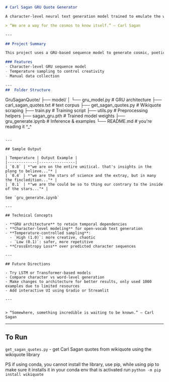 
```markdown
# Carl Sagan GRU Quote Generator

A character-level neural text generation model trained to emulate the writing style of Carl Sagan, using a Gated Recurrent Unit (GRU). Built from scratch in PyTorch, with custom preprocessing and temperature-based sampling.

> “We are a way for the cosmos to know itself.” — Carl Sagan

---

## Project Summary

This project uses a GRU-based sequence model to generate cosmic, poetic-style quotes inspired by Carl Sagan. It's trained on a dataset of over 1000  quotes from wikiquote

### Features
- Character-level GRU sequence model
- Temperature sampling to control creativity
- Manual data collection 

---
##  Folder Structure

```
GruSaganQuote/
├── model/
│   └── gru_model.py           # GRU architecture
├── carl_sagan_quotes.txt      #  text corpus
├── get_sagan_quotes.py        # Wikiquote scraping
├── train.py                   # Training script
├── utils.py                   # Preprocessing helpers
├── sagan_gru.pth              # Trained model weights
├── gru_generate.ipynb         # Inference & examples
└── README.md                  # you're reading it ^_^
```

---

## Sample Output

| Temperature | Output Example |
|-------------|----------------|
| `0.8` | *"we are on the entire umitical. that's insights in the plong to believe..."* |
| `0.4` | *"we are the stars of science and the extray, but in many the fincledition..."* |
| `0.1` | *"we are the could be so to thing our contrary to the inside of the stars..."* |

See `gru_generate.ipynb` 

---

## Technical Concepts

- **GRU architecture** to retain temporal dependencies
- **Character-level modeling** for open-vocab text generation
- **Temperature-controlled sampling**:
  - `High (1.0)`: more creative, chaotic
  - `Low (0.1)`: safer, more repetitive
- **CrossEntropy Loss** over predicted character sequences

---

## Future Directions

- Try LSTM or Transformer-based models
- Compare character vs word-level generation
- Make changes to architecture for better results, only used 1000 examples due to limited resources
- Add interactive UI using Gradio or Streamlit

---


> “Somewhere, something incredible is waiting to be known.” — Carl Sagan
```

---


## To Run

`get_sagan_quotes.py` - get Carl Sagan quotes from wikiquote using the wikiquote library

PS if using conda, you cannot install the library, use pip, while using pip to make sure it installs it in your conda env that is activated run `python -m pip install wikiquote`

